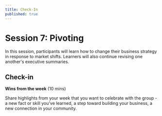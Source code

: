 ```yaml
---
title: Check-In
published: true
---
```

# Session 7: Pivoting

In this session, participants will learn how to change their business strategy in response to market shifts. Learners will also continue revising one another's executive summaries.

## Check-in 

**Wins from the week**
(10 mins)

Share highlights from your week that you want to celebrate with the group - a new fact or skill you’ve learned, a step toward building your business, a new connection in your community. 
